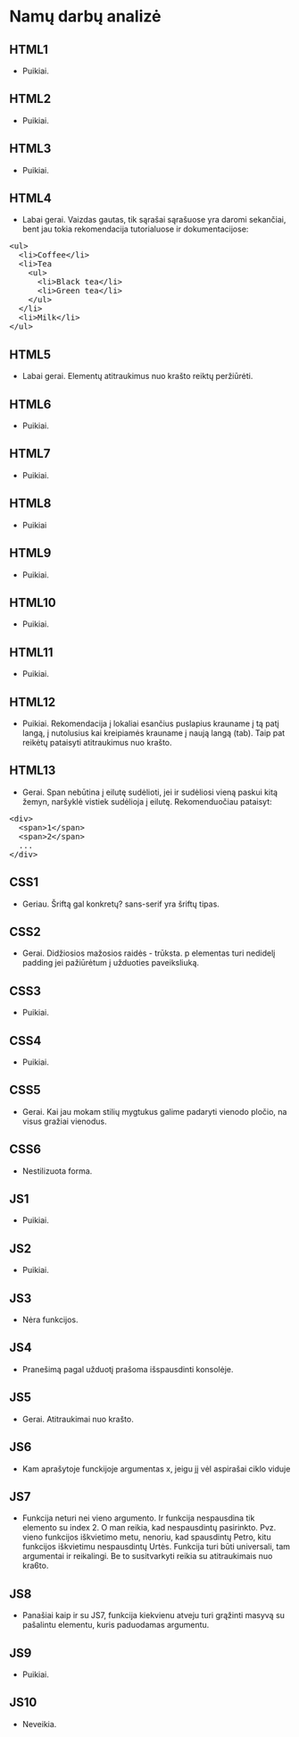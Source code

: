 # Namų darbų analizė

## HTML1

* Puikiai.

## HTML2

* Puikiai.

## HTML3

* Puikiai.

## HTML4

* Labai gerai. Vaizdas gautas, tik sąrašai sąrašuose yra daromi sekančiai, bent jau tokia rekomendacija tutorialuose ir dokumentacijose:
<pre>
&lt;ul&gt;
  &lt;li&gt;Coffee&lt;/li&gt;
  &lt;li&gt;Tea
    &lt;ul&gt;
      &lt;li&gt;Black tea&lt;/li&gt;
      &lt;li&gt;Green tea&lt;/li&gt;
    &lt;/ul&gt;
  &lt;/li&gt;
  &lt;li&gt;Milk&lt;/li&gt;
&lt;/ul&gt;
</pre>

## HTML5

* Labai gerai. Elementų atitraukimus nuo krašto reiktų peržiūrėti.

## HTML6

* Puikiai.

## HTML7

* Puikiai.

## HTML8

* Puikiai

## HTML9

* Puikiai.

## HTML10

* Puikiai.

## HTML11

* Puikiai.

## HTML12

* Puikiai. Rekomendacija į lokaliai esančius puslapius krauname į tą patį langą, į nutolusius kai kreipiamės krauname į naują langą (tab). Taip pat reikėtų pataisyti atitraukimus nuo krašto.

## HTML13

* Gerai. Span nebūtina į eilutę sudėlioti, jei ir sudėliosi vieną paskui kitą žemyn, naršyklė vistiek sudėlioja į eilutę. Rekomenduočiau pataisyt:
<pre>
&lt;div&gt;
  &lt;span&gt;1&lt;/span&gt;
  &lt;span&gt;2&lt;/span&gt;
  ...
&lt;/div&gt;
</pre>

## CSS1

* Geriau. Šriftą gal konkretų? sans-serif yra šriftų tipas.

## CSS2

* Gerai. Didžiosios mažosios raidės - trūksta. p elementas turi nedidelį padding jei pažiūrėtum į užduoties paveiksliuką.

## CSS3

* Puikiai.

## CSS4

* Puikiai.

## CSS5

* Gerai. Kai jau mokam stilių mygtukus galime padaryti vienodo pločio, na visus gražiai vienodus.

## CSS6

* Nestilizuota forma.

## JS1

* Puikiai.

## JS2

* Puikiai.

## JS3

* Nėra funkcijos.

## JS4

* Pranešimą pagal užduotį prašoma išspausdinti konsolėje.

## JS5

* Gerai. Atitraukimai nuo krašto.

## JS6

* Kam aprašytoje funckijoje argumentas x, jeigu jį vėl aspirašai ciklo viduje

## JS7

* Funkcija neturi nei vieno argumento. Ir funkcija nespausdina tik elemento su index 2. O man reikia, kad nespausdintų pasirinkto. Pvz. vieno funkcijos iškvietimo metu, nenoriu, kad spausdintų Petro, kitu funkcijos iškvietimu nespausdintų Urtės. Funkcija turi būti universali, tam argumentai ir reikalingi. Be to susitvarkyti reikia su atitraukimais nuo kra6to.

## JS8

* Panašiai kaip ir su JS7, funkcija kiekvienu atveju turi grąžinti masyvą su pašalintu elementu, kuris paduodamas argumentu.

## JS9

* Puikiai.

## JS10

* Neveikia.
